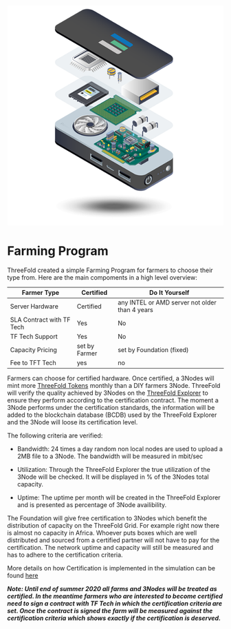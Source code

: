![](img/diy-farming.png)

# Farming Program

ThreeFold created a simple Farming Program for farmers to choose their type from.  Here are the main compoments in a high level overview:


|Farmer Type| Certified|Do It Yourself|
|-----------|----------|--------------|
|Server Hardware|Certified|any INTEL or AMD server not older than 4 years|
|SLA Contract with TF Tech|Yes|No|
TF Tech Support|Yes|No|
|Capacity Pricing|set by Farmer|set by Foundation (fixed)|
|Fee to TFT Tech|yes|no|

Farmers can choose for certified hardware. Once certified, a 3Nodes will mint more [ThreeFold Tokens](token_what.md) monthly than a DIY farmers 3Node. ThreeFold will verify the quality achieved by 3Nodes on the [ThreeFold Explorer](www.explorer.grid.tf) to ensure they perform according to the certification contract. The moment a 3Node performs under the certification standards, the information will be added to the blockchain database (BCDB) used by the ThreeFold Explorer and the 3Node will loose its certification level.

The following criteria are verified:

- Bandwidth: 24 times a day random non local nodes are used to upload a 2MB file to a 3Node. The bandwidth will be measured in mbit/sec

- Utilization: Through the ThreeFold Explorer the true utilization of the 3Node will be checked. It will be displayed in % of the 3Nodes total capacity.

- Uptime: The uptime per month will be created in the ThreeFold Explorer and is presented as percentage of 3Node availibility.


The Foundation will give free certification to 3Nodes which benefit the distribution of capacity on the ThreeFold Grid. For example right now there is almost no capacity in Africa. Whoever puts boxes which are well distributed and sourced from a certified partner will not have to pay for the certification. The network uptime and capacity will still be measured and has to adhere to the certification criteria.


More details on how Certification is implemented in the simulation can be found [here](https://github.com/threefoldfoundation/info_threefold/blob/development/src/grid/farming_logic_python.md)


***Note: Until end of summer 2020 all farms and 3Nodes will be treated as certified. In the meantime farmers who are interested to become certified need to sign a contract with TF Tech in which the certification criteria are set. Once the contract is signed the farm will be measured against the certification criteria which shows exactly if the certification is deserved.***